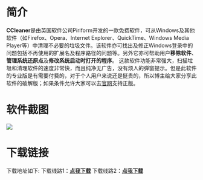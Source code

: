 # 简介
**CCleaner**是由英国软件公司Piriform开发的一款免费软件，可从Windows及其他软件（如Firefox、Opera、Internet Explorer、QuickTime、Windows Media Player等）中清理不必要的垃圾文件。该软件亦可找出及修正Windows登录中的问题包括不再使用的扩展名及程序路径的问题等。另外它亦可帮助用户**移除软件**、**管理系统还原点**及**修改系统启动时打开的程序**。
这款软件功能非常强大，扫描垃圾和清理软件的速度非常快，而且纯净无广告，没有烦人的弹窗提示。但是此软件的专业版是有需要付费的，对于个人用户来说还是挺贵的，所以博主给大家分享此软件的破解版；如果条件允许大家可以去[官网][1]支持正版。

# 软件截图
![][2]

# 下载链接
下载地址如下:
下载线路1：**[点我下载][3]**
下载线路2：**[点我下载][4]**

  [1]: https://www.ccleaner.com/
  [2]: https://ws1.sinaimg.cn/large/007llElwly1fymvoiu4vrj30xl0nyn00.jpg
  [3]: https://cloud.darkhat.xyz/software%20for%20windows/%E7%A3%81%E7%9B%98%E6%B8%85%E7%90%86/CCleaner_v5.51.6939.zip
  [4]: http://download.darkhat.xyz/CCleaner_v5.51.6939.zip